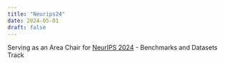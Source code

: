 ```yaml
---
title: "Neurips24"
date: 2024-05-01
draft: false
---
```


Serving as an Area Chair for <a href="https://neurips.cc">NeurIPS 2024</a> - Benchmarks and Datasets Track
